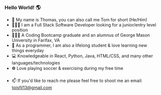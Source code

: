 ### Hello World! 🌎

- 👋 My name is Thomas, you can also call me Tom for short (He/Him) 
- 👨🏽‍💻 I am a Full Stack Software Developer looking for a junior/entry level position
- 👨🏽‍🎓 A Coding Bootcamp graduate and an alumnus of George Mason University in Farifax, VA
- 🧠 As a programmer, I am also a lifelong student & love learning new things everyday 
- 💻 Knowledgeable in React, Python, Java, HTML/CSS, and many other languages/technologies
- ⚽️ Love playing soccer & exercising during my free time 
<br></br>
- 📫 If you'd like to reach me please feel free to shoot me an email: tpisfil13@gmail.com
